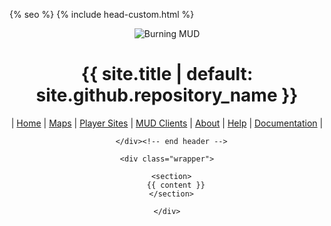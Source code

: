 <!doctype html>
<html lang="{{ site.lang | default: "en-US" }}">
  <head>
    <meta charset="utf-8">
    <meta http-equiv="X-UA-Compatible" content="IE=edge">

{% seo %}
    <link rel="stylesheet" href="{{ '/assets/css/style.css?v=' | append: site.github.build_revision | relative_url }}">
    <script src="https://code.jquery.com/jquery-1.12.4.min.js" integrity="sha256-ZosEbRLbNQzLpnKIkEdrPv7lOy9C27hHQ+Xp8a4MxAQ=" crossorigin="anonymous"></script>
    <script src="{{ '/assets/js/respond.js' | relative_url }}"></script>
    <!--[if lt IE 9]>
      <script src="//html5shiv.googlecode.com/svn/trunk/html5.js"></script>
    <![endif]-->
    <!--[if lt IE 8]>
    <link rel="stylesheet" href="{{ '/assets/css/ie.css' | relative_url }}">
    <![endif]-->
    <meta name="viewport" content="width=device-width, initial-scale=1, user-scalable=no">
    {% include head-custom.html %}
  </head>
  <body>
      <div id="header">
        <div style="text-align: center;">
        <center><img src="{{ site.baseurl }} {% link /images/burning.jpg %} " alt="Burning MUD"></center>
        <h1>{{ site.title | default: site.github.repository_name }}</h1>
	      | <a href="{{ site.baseurl }}">Home</a>     | <a href="{{ site.baseurl }} {% link /maps %}">Maps</a>          | <a href="{{ site.baseurl }} {% link /player_sites %} | relative_url">Player Sites</a>          | <a href="{{ site.baseurl }}/mud_clients">MUD Clients</a>          | <a href="{{ site.baseurl }}/about">About</a>          | <a href="{{ site.baseurl }}/help">Help</a>          | <a href="{{ site.baseurl }}/documentation">Documentation</a> |

      </div><!-- end header -->

    <div class="wrapper">

      <section>
        {{ content }}
      </section>

    </div>
  </body>
</html>
